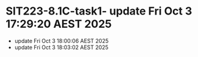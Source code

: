 # SIT223-8.1C-task1- update Fri Oct  3 17:29:20 AEST 2025
- update Fri Oct  3 18:00:06 AEST 2025
- update Fri Oct  3 18:03:02 AEST 2025
